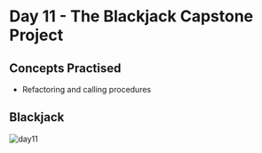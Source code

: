 # Day 11 - The Blackjack Capstone Project

## Concepts Practised

- Refactoring and calling procedures

## Blackjack

![day11](https://user-images.githubusercontent.com/98851253/154564800-4f904627-e2dc-427f-9789-59d08d8a2ab4.gif)
